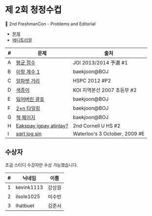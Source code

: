 # 제 2회 청정수컵
🌱 2nd FreshmanCon - Problems and Editorial

* [문제](problems.pdf)
* [에디토리얼](editorial.pdf)

| # | 문제 | 출처 |
| - | --- | --- |
| A | [평균 점수](https://www.acmicpc.net/problem/10039) | JOI 2013/2014 予選 #1 | 
| B | [이항 계수 1](https://www.acmicpc.net/problem/11050) | baekjoon@BOJ |
| C | [알파벳 거리](https://www.acmicpc.net/problem/5218) | HSPC 2012 #P2 |
| D | [색종이](https://www.acmicpc.net/problem/2563) | KOI 지역본선 2007 초등부 #2 |
| E | [잃어버린 괄호](https://www.acmicpc.net/problem/1541) | baekjoon@BOJ |
| F | [2×n 타일링](https://www.acmicpc.net/problem/11726) | baekjoon@BOJ |
| G | [책 페이지](https://www.acmicpc.net/problem/1019) | baekjoon@BOJ |
| H | [Eakspay igpay atinlay?](https://www.acmicpc.net/problem/11341) | 2nd Cornell U HS #2 |
| I | [sqrt log sin](https://www.acmicpc.net/problem/4172) | Waterloo's 3 October, 2009 #E |

## 수상자

초급 스터디 수강자만 수상 가능했습니다.

| # | 닉네임 | 이름 |
| - | --- | --- |
| 1 | kevink1113 | 강상원 |
| 2 | ilsole1025 | 이수빈 |
| 3 | ihatbuet | 김준서 |
